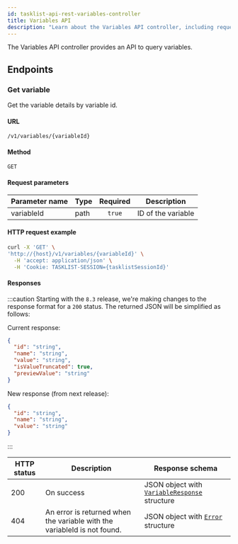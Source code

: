 ```yaml
---
id: tasklist-api-rest-variables-controller
title: Variables API
description: "Learn about the Variables API controller, including request parameters, and an HTTP request example."
---
```


The Variables API controller provides an API to query variables.

## Endpoints

### Get variable

Get the variable details by variable id.

#### URL

`/v1/variables/{variableId}`

#### Method

`GET`

#### Request parameters

| Parameter name | Type | Required | Description        |
| -------------- | ---- | :------: | ------------------ |
| variableId     | path |  `true`  | ID of the variable |

#### HTTP request example

```bash
curl -X 'GET' \
'http://{host}/v1/variables/{variableId}' \
  -H 'accept: application/json' \
  -H 'Cookie: TASKLIST-SESSION={tasklistSessionId}'
```

#### Responses

:::caution
Starting with the `8.3` release, we're making changes to the response format for a `200` status.
The returned JSON will be simplified as follows:

Current response:

```json
{
  "id": "string",
  "name": "string",
  "value": "string",
  "isValueTruncated": true,
  "previewValue": "string"
}
```

New response (from next release):

```json
{
  "id": "string",
  "name": "string",
  "value": "string"
}
```

:::

| HTTP status | Description                                                              | Response schema                                                                             |
| ----------- | ------------------------------------------------------------------------ | ------------------------------------------------------------------------------------------- |
| 200         | On success                                                               | JSON object with [`VariableResponse`](../schemas/responses/variable-response.mdx) structure |
| 404         | An error is returned when the variable with the variableId is not found. | JSON object with [`Error`](../schemas/responses/error-response.mdx) structure               |
